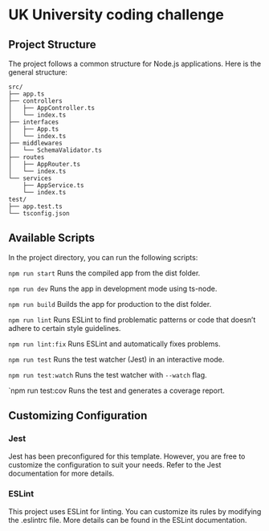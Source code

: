 # UK University coding challenge

## Project Structure

The project follows a common structure for Node.js applications. Here is the general structure:

```plaintext
src/
├── app.ts
├── controllers
│   ├── AppController.ts
│   └── index.ts
├── interfaces
│   ├── App.ts
│   └── index.ts
├── middlewares
│   └── SchemaValidator.ts
├── routes
│   ├── AppRouter.ts
│   └── index.ts
└── services
    ├── AppService.ts
    └── index.ts
test/
├── app.test.ts
└── tsconfig.json
```

## Available Scripts
In the project directory, you can run the following scripts:

`npm run start`
Runs the compiled app from the dist folder.

`npm run dev`
Runs the app in development mode using ts-node.

`npm run build`
Builds the app for production to the dist folder.

`npm run lint`
Runs ESLint to find problematic patterns or code that doesn’t adhere to certain style guidelines.

`npm run lint:fix`
Runs ESLint and automatically fixes problems.

`npm run test`
Runs the test watcher (Jest) in an interactive mode.

`npm run test:watch`
Runs the test watcher with `--watch` flag.

`npm run test:cov
Runs the test and generates a coverage report.

## Customizing Configuration
### Jest
Jest has been preconfigured for this template. However, you are free to customize the configuration to suit your needs. Refer to the Jest documentation for more details.

### ESLint
This project uses ESLint for linting. You can customize its rules by modifying the .eslintrc file. More details can be found in the ESLint documentation.
